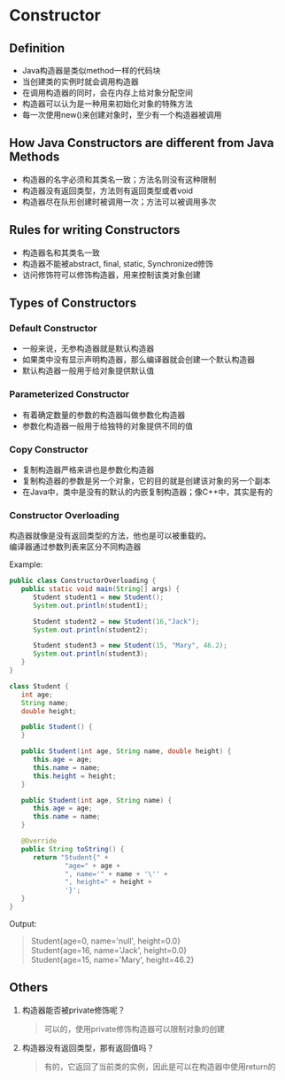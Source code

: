 # Constructor

## Definition

- Java构造器是类似method一样的代码块
- 当创建类的实例时就会调用构造器
- 在调用构造器的同时，会在内存上给对象分配空间
- 构造器可以认为是一种用来初始化对象的特殊方法
- 每一次使用new()来创建对象时，至少有一个构造器被调用

## How Java Constructors are different from Java Methods

- 构造器的名字必须和其类名一致；方法名则没有这种限制
- 构造器没有返回类型，方法则有返回类型或者void
- 构造器尽在队形创建时被调用一次；方法可以被调用多次

## Rules for writing Constructors

- 构造器名和其类名一致
- 构造器不能被abstract, final, static, Synchronized修饰
- 访问修饰符可以修饰构造器，用来控制该类对象创建

## Types of Constructors

### Default Constructor

- 一般来说，无参构造器就是默认构造器
- 如果类中没有显示声明构造器，那么编译器就会创建一个默认构造器
- 默认构造器一般用于给对象提供默认值

### Parameterized Constructor

- 有着确定数量的参数的构造器叫做参数化构造器
- 参数化构造器一般用于给独特的对象提供不同的值

### Copy Constructor

- 复制构造器严格来讲也是参数化构造器
- 复制构造器的参数是另一个对象，它的目的就是创建该对象的另一个副本
- 在Java中，类中是没有的默认的内嵌复制构造器；像C++中，其实是有的

### Constructor Overloading

构造器就像是没有返回类型的方法，他也是可以被重载的。  
编译器通过参数列表来区分不同构造器

Example:
```java
public class ConstructorOverloading {
   public static void main(String[] args) {
      Student student1 = new Student();
      System.out.println(student1);

      Student student2 = new Student(16,"Jack");
      System.out.println(student2);

      Student student3 = new Student(15, "Mary", 46.2);
      System.out.println(student3);
   }
}

class Student {
   int age;
   String name;
   double height;

   public Student() {
   }

   public Student(int age, String name, double height) {
      this.age = age;
      this.name = name;
      this.height = height;
   }

   public Student(int age, String name) {
      this.age = age;
      this.name = name;
   }

   @Override
   public String toString() {
      return "Student{" +
              "age=" + age +
              ", name='" + name + '\'' +
              ", height=" + height +
              '}';
   }
}
```

Output:
> Student{age=0, name='null', height=0.0}  
Student{age=16, name='Jack', height=0.0}  
Student{age=15, name='Mary', height=46.2}

## Others

1. 构造器能否被private修饰呢？
    > 可以的，使用private修饰构造器可以限制对象的创建
2. 构造器没有返回类型，那有返回值吗？
    > 有的，它返回了当前类的实例，因此是可以在构造器中使用return的
